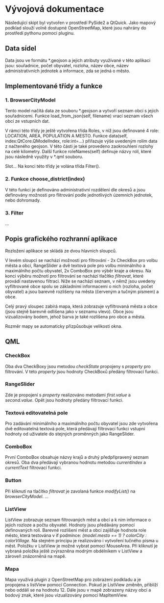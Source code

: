 # Vývojová dokumentace
Následující skipt byl vytvořen v prostředí PySide2 a QtQuick. Jako mapový podklad slouží volně dostupné OpenStreetMap, které jsou nahrány do prostředí pythonu pomocí pluginu.

## Data sídel
Data jsou ve formátu *.geojson a jejich atributy využívané v této aplikaci jsou: souřadnice, počet obyvatel, rozloha, název obce, název administrativních jednotek a informace, zda se jedná o město.

## Implementované třídy a funkce
### 1. BrowserCityModel
Tento model načítá data ze souboru *.geojson a vytvoří seznam obcí s jejich souřadnicemi. Funkce load_from_json(self, filename) vrací seznam všech obcí ze vstupních dat.

V rámci této třídy je ještě vytvořena třída Roles, v níž jsou definované 4 role: LOCATION, AREA, POPULATION A MESTO. Funkce data(self, index:QtCore.QModelIndex, role:int=...) přiřazuje výše uvedeným rolím data z načteného geojson. V této části je také provedeno zaokrouhlení rozlohy na celé kilometry. Další funkce roleNames(self) definuje názvy rolí, které jsou následně využity v *.qml souboru. 

Slot...
Na konci této třídy je volána třída Filter().

### 2. Funkce choose_district(index)
V této funkci je definováno administrativní rozdělení dle okresů a jsou definovány možnosti pro flitrování podle jednotlivých územních jednotek, nebo dohromady. 

### 3. Filter
...


## Popis grafického rozhranní aplikace
Rozložení aplikace se skládá ze dvou hlavních sloupců. 

V levém sloupci se nachází možnosti pro filtrování - 2x CheckBox pro volbu města a obcí, RangeSlider a dvě textová pole pro volbu minimálního a maximálního počtu obyvatel, 2x ComboBox pro výběr kraje a okresu. Na konci výběru možnotí pro filtrování se nachází tlačítko *filtrovat*, které provádí nastavenou filtraci. Níže se nachází seznam, v němž jsou uvedeny vyfiltrované obce spolu se základními informacemi o nich (rozloha, počet obyvatel) a jsou barevně rozlišeny na města (červeným a tučným písmem) a obce.

Celý pravý sloupec zabírá mapa, která zobrazuje vyfiltrovaná města a obce (jsou stejně barevně odlišena jako v seznamu vlevo). Obce jsou vizualizovány bodem, jehož barva je také rozlišena pro obce a města. 

Rozměr mapy se automaticky přizpůsobuje velikosti okna.

## QML
### CheckBox
Oba dva CheckBoxy jsou metodou *checkState* propojeny s *property* pro filtrování. V této *property* jsou hodnoty CheckBoxů předány filtrovací funkci.

### RangeSlider
Zde je propojení s *property* realizováno metodami *first.value* a *second.value*. Opět jsou hodnoty předány filtrovací funkci. 

### Textová editovatelná pole
Pro zadávání minimálního a maximálního počtu obyvatel jsou zde vytvořena dvě editovatelná textová pole, která předávají filtrovací funkci vstupní hodnoty od uživatele do stejných proměnných jako RangeSlider. 

### ComboBox
První ComboBox obsahuje názvy krajů a druhý předpřipravený seznam okresů. Oba dva předávají vybranou hodnotu metodou *currentIndex* a *currentText* filtrovací funkci.  

### Button
Při kliknutí na tlačítko *filtrovat* je zavolaná funkce *modifyList()* na *browserCityModel*. ... 

### ListView
ListView zobrazuje seznam filtrovaných měst a obcí a k nim informace o jejich rozloze a počtu obyvatel. Hodnoty jsou předávány pomocí definovaných rolí. Barevné rozlišení měst a obcí zajišťuje hodnota role město, která testována v if podmínce: *(model.mesto == 1) ? colorCity : colorVillage*. Na stejném principu je realizováno i vytvoření tučného písma u měst. Položku v ListView je možné vybrat pomocí MouseArea. Při kliknutí je vybraná položka ještě zvýrazněna modrým obdélníkem v ListView a zároveň znázorněná na mapě. 

### Mapa
Mapa využívá plugin z OpenStreetMap pro zobrazení podkladu a je propojena s listView pomocí Connection. Pokud je ListView změněn, přiblíží nebo oddálí se na hodnotu 12. Dále jsou v mapě zobrazeny názvy obcí a bodový znak, které jsou vizualizovány pomocí MapItemView. 
